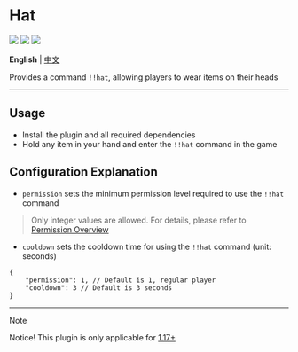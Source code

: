 # Hat

[![](https://img.shields.io/github/v/release/shuangshun/Hat)](https://github.com/shuangshun/Hat/releases)
[![](https://shields.io/github/downloads/shuangshun/Hat/total)](https://github.com/MrXiaoM/shuangshun/Hat)
[![](https://img.shields.io/github/stars/shuangshun/Hat)](https://github.com/shuangshun/Hat)

**English** | [中文](README_zh_cn.md)

Provides a command `!!hat`, allowing players to wear items on their heads

---

## Usage

- Install the plugin and all required dependencies
- Hold any item in your hand and enter the `!!hat` command in the game

## Configuration Explanation

- `permission` sets the minimum permission level required to use the `!!hat` command
> Only integer values are allowed. For details, please refer to [Permission Overview](https://docs.mcdreforged.com/en/latest/permission.html#overview)

- `cooldown` sets the cooldown time for using the `!!hat` command (unit: seconds)

```json5
{
    "permission": 1, // Default is 1, regular player
    "cooldown": 3 // Default is 3 seconds
}
```

------

> [!Note]
> Notice! This plugin is only applicable for [1.17+](https://minecraft.wiki/w/Commands/item#History)
